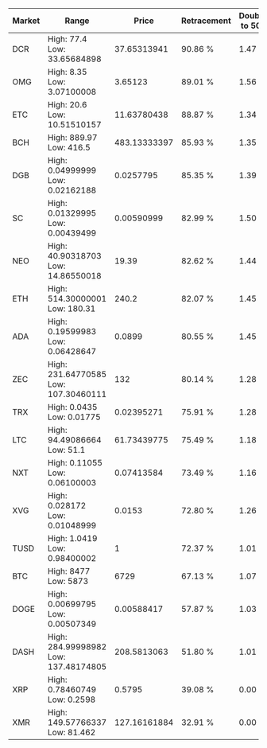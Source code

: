 | Market | Range | Price| Retracement | Doubles to 50% |
| --- | --- | --- | --- | --- |
| DCR | High: 77.4<br />Low: 33.65684898 | 37.65313941 | 90.86 % | 1.47 |
| OMG | High: 8.35<br />Low: 3.07100008 | 3.65123 | 89.01 % | 1.56 |
| ETC | High: 20.6<br />Low: 10.51510157 | 11.63780438 | 88.87 % | 1.34 |
| BCH | High: 889.97<br />Low: 416.5 | 483.13333397 | 85.93 % | 1.35 |
| DGB | High: 0.04999999<br />Low: 0.02162188 | 0.0257795 | 85.35 % | 1.39 |
| SC | High: 0.01329995<br />Low: 0.00439499 | 0.00590999 | 82.99 % | 1.50 |
| NEO | High: 40.90318703<br />Low: 14.86550018 | 19.39 | 82.62 % | 1.44 |
| ETH | High: 514.30000001<br />Low: 180.31 | 240.2 | 82.07 % | 1.45 |
| ADA | High: 0.19599983<br />Low: 0.06428647 | 0.0899 | 80.55 % | 1.45 |
| ZEC | High: 231.64770585<br />Low: 107.30460111 | 132 | 80.14 % | 1.28 |
| TRX | High: 0.0435<br />Low: 0.01775 | 0.02395271 | 75.91 % | 1.28 |
| LTC | High: 94.49086664<br />Low: 51.1 | 61.73439775 | 75.49 % | 1.18 |
| NXT | High: 0.11055<br />Low: 0.06100003 | 0.07413584 | 73.49 % | 1.16 |
| XVG | High: 0.028172<br />Low: 0.01048999 | 0.0153 | 72.80 % | 1.26 |
| TUSD | High: 1.0419<br />Low: 0.98400002 | 1 | 72.37 % | 1.01 |
| BTC | High: 8477<br />Low: 5873 | 6729 | 67.13 % | 1.07 |
| DOGE | High: 0.00699795<br />Low: 0.00507349 | 0.00588417 | 57.87 % | 1.03 |
| DASH | High: 284.99998982<br />Low: 137.48174805 | 208.5813063 | 51.80 % | 1.01 |
| XRP | High: 0.78460749<br />Low: 0.2598 | 0.5795 | 39.08 % | 0.00 |
| XMR | High: 149.57766337<br />Low: 81.462 | 127.16161884 | 32.91 % | 0.00 |
